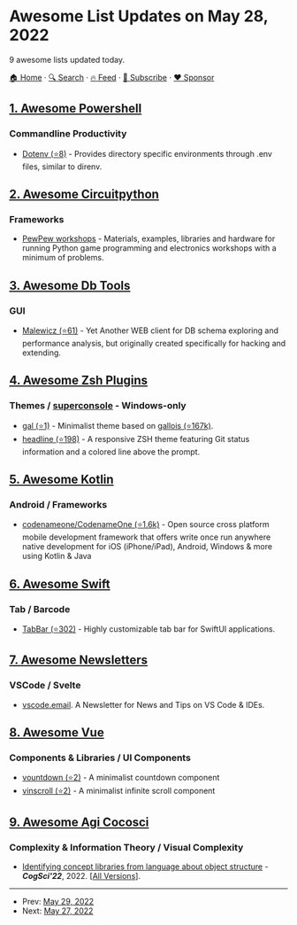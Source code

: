 # Awesome List Updates on May 28, 2022

9 awesome lists updated today.

[🏠 Home](/README.md) · [🔍 Search](https://www.trackawesomelist.com/search/) · [🔥 Feed](https://www.trackawesomelist.com/rss.xml) · [📮 Subscribe](https://trackawesomelist.us17.list-manage.com/subscribe?u=d2f0117aa829c83a63ec63c2f&id=36a103854c) · [❤️  Sponsor](https://github.com/sponsors/theowenyoung)



## [1. Awesome Powershell](/content/janikvonrotz/awesome-powershell/README.md)

### Commandline Productivity

*   [Dotenv (⭐8)](https://github.com/insomnimus/ps-dotenv) - Provides directory specific environments through .env files, similar to direnv.

## [2. Awesome Circuitpython](/content/adafruit/awesome-circuitpython/README.md)

### Frameworks

*   [PewPew workshops](https://pewpew.rtfd.io) - Materials, examples, libraries and hardware for running Python game programming and electronics workshops with a minimum of problems.

## [3. Awesome Db Tools](/content/mgramin/awesome-db-tools/README.md)

### GUI

*   [Malewicz (⭐61)](https://github.com/mgramin/malewicz) - Yet Another WEB client for DB schema exploring and performance analysis, but originally created specifically for hacking and extending.

## [4. Awesome Zsh Plugins](/content/unixorn/awesome-zsh-plugins/README.md)

### Themes / [superconsole](https://github.com/alexchmykhalo/superconsole) - Windows-only

*   [gal (⭐1)](https://github.com/x6r/gal) - Minimalist theme based on [gallois (⭐167k)](https://github.com/ohmyzsh/ohmyzsh/commits/master/themes/gallois.zsh-theme).
*   [headline (⭐198)](https://github.com/Moarram/headline) - A responsive ZSH theme featuring Git status information and a colored line above the prompt.

## [5. Awesome Kotlin](/content/KotlinBy/awesome-kotlin/README.md)

### Android / Frameworks

*   [codenameone/CodenameOne (⭐1.6k)](https://github.com/codenameone/CodenameOne) - Open source cross platform mobile development framework that offers write once run anywhere native development for iOS (iPhone/iPad), Android, Windows & more using Kotlin & Java

## [6. Awesome Swift](/content/matteocrippa/awesome-swift/README.md)

### Tab / Barcode

*   [TabBar (⭐302)](https://github.com/onl1ner/TabBar) - Highly customizable tab bar for SwiftUI applications.

## [7. Awesome Newsletters](/content/zudochkin/awesome-newsletters/README.md)

### VSCode / Svelte

*   [vscode.email](https://vscode.email/). A Newsletter for News and Tips on VS Code & IDEs.

## [8. Awesome Vue](/content/vuejs/awesome-vue/README.md)

### Components & Libraries / UI Components

*   [vountdown (⭐2)](https://github.com/logustra/vountdown) - A minimalist countdown component
*   [vinscroll (⭐2)](https://github.com/logustra/vinscroll) - A minimalist infinite scroll component

## [9. Awesome Agi Cocosci](/content/YuzheSHI/awesome-agi-cocosci/README.md)

### Complexity & Information Theory / Visual Complexity

*   [Identifying concept libraries from language about object structure](https://arxiv.org/pdf/2205.05666.pdf) - ***CogSci'22***, 2022. \[[All Versions](https://scholar.google.com/scholar?cluster=4019205027627496528\&hl=en\&as_sdt=0,5)].

---

- Prev: [May 29, 2022](/content/2022/05/29/README.md)
- Next: [May 27, 2022](/content/2022/05/27/README.md)